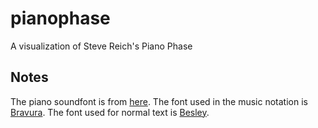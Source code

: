 # pianophase

A visualization of Steve Reich's Piano Phase

## Notes

The piano soundfont is from [here](https://freepats.zenvoid.org/Piano/acoustic-grand-piano.html).
The font used in the music notation is [Bravura](https://github.com/steinbergmedia/bravura).
The font used for normal text is [Besley](https://fonts.google.com/specimen/Besley).
